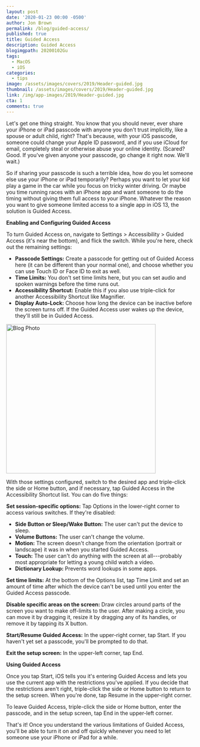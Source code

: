 ```yaml
---
layout: post
date: '2020-01-23 00:00 -0500'
author: Jon Brown
permalink: /blog/guided-access/
published: true
title: Guided Access
description: Guided Access
blogimgpath: 20200102Gu
tags:
  - MacOS
  - iOS
categories:
  - tips
image: /assets/images/covers/2019/Header-guided.jpg
thumbnail: /assets/images/covers/2019/Header-guided.jpg
link: /img/app-images/2019/Header-guided.jpg
cta: 1
comments: true
---
```

Let's get one thing straight. You know that you should never, ever share
your iPhone or iPad passcode with anyone you don't trust implicitly,
like a spouse or adult child, right? That's because, with your iOS
passcode, someone could change your Apple ID password, and if you use
iCloud for email, completely steal or otherwise abuse your online
identity. (Scared? Good. If you've given anyone your passcode, go change
it right now. We'll wait.)

So if sharing your passcode is such a terrible idea, how do you let
someone else use your iPhone or iPad temporarily? Perhaps you want to
let your kid play a game in the car while you focus on tricky winter
driving. Or maybe you time running races with an iPhone app and want
someone to do the timing without giving them full access to your iPhone.
Whatever the reason you want to give someone limited access to a single
app in iOS 13, the solution is Guided Access.​

**Enabling and Configuring Guided Access**

To turn Guided Access on, navigate to Settings \> Accessibility \>
Guided Access (it's near the bottom), and flick the switch. While you're
here, check out the remaining settings:

-   **Passcode Settings:** Create a passcode for
    getting out of Guided Access here (it can be different than your
    normal one), and choose whether you can use Touch ID or Face ID to
    exit as well.
-   **Time Limits:** You don't set time limits
    here, but you can set audio and spoken warnings before the time runs
    out.
-   **Accessibility Shortcut:** Enable this if you
    also use triple-click for another Accessibility Shortcut like
    Magnifier.
-   **Display Auto-Lock:** Choose how long the
    device can be inactive before the screen turns off. If the Guided
    Access user wakes up the device, they'll still be in Guided Access.

<img alt="Blog Photo" src="{{ site.site_cdn }}/assets/images/blog/2019/20200102Gu/Guided-Access-settings.jpg" class="img-fluid rounded m-2" width="400" />

With those settings configured, switch to the desired app and
triple-click the side or Home button, and if necessary, tap Guided
Access in the Accessibility Shortcut list. You can do five things:

**Set session-specific options:** Tap Options in
the lower-right corner to access various switches. If they're disabled:

-   **Side Button or Sleep/Wake Button:** The user
    can't put the device to sleep.
-   **Volume Buttons:** The user can't change the
    volume.
-   **Motion:** The screen doesn't change from the
    orientation (portrait or landscape) it was in when you started
    Guided Access.
-   **Touch:** The user can't do anything with the
    screen at all---probably most appropriate for letting a young child
    watch a video.
-   **Dictionary Lookup:** Prevents word lookups in
    some apps.

**Set time limits:** At the bottom of the Options
list, tap Time Limit and set an amount of time after which the device
can't be used until you enter the Guided Access passcode.

**Disable specific areas on the screen:** Draw
circles around parts of the screen you want to make off-limits to the
user. After making a circle, you can move it by dragging it, resize it
by dragging any of its handles, or remove it by tapping its X button.

**Start/Resume Guided Access:** In the upper-right
corner, tap Start. If you haven't yet set a passcode, you'll be prompted
to do that.

**Exit the setup screen:** In the upper-left
corner, tap End.​

**Using Guided Access**

Once you tap Start, iOS tells you it\'s entering Guided Access and lets
you use the current app with the restrictions you've applied. If you
decide that the restrictions aren't right, triple-click the side or Home
button to return to the setup screen. When you're done, tap Resume in
the upper-right corner.

To leave Guided Access, triple-click the side or Home button, enter the
passcode, and in the setup screen, tap End in the upper-left corner.

That's it! Once you understand the various limitations of Guided Access,
you'll be able to turn it on and off quickly whenever you need to let
someone use your iPhone or iPad for a while.
